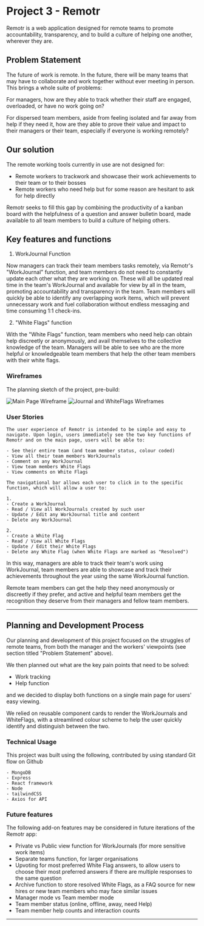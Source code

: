 # Project 3 - Remotr

Remotr is a web application designed for remote teams to promote accountability, transparency, and to build a culture of helping one another, wherever they are.

## Problem Statement

The future of work is remote. In the future, there will be many teams that may have to collaborate and work together without ever meeting in person. This brings a whole suite of problems:

For managers, how are they able to track whether their staff are engaged, overloaded, or have no work going on?

For dispersed team members, aside from feeling isolated and far away from help if they need it, how are they able to prove their value and impact to their managers or their team, especially if everyone is working remotely?

## Our solution

The remote working tools currently in use are not designed for:

- Remote workers to trackwork and showcase their work achievements to their team or to their bosses
- Remote workers who need help but for some reason are hesitant to ask for help directly

Remotr seeks to fill this gap by combining the productivity of a kanban board with the helpfulness of a question and answer bulletin board, made available to all team members to build a culture of helping others.

## Key features and functions

1. WorkJournal Function

Now managers can track their team members tasks remotely, via Remotr's "WorkJournal" function, and team members do not need to constantly update each other what they are working on. These will all be updated real time in the team's WorkJournal and available for view by all in the team, promoting accountability and transparency in the team. Team members will quickly be able to identify any overlapping work items, which will prevent unnecessary work and fuel collaboration without endless messaging and time consuming 1:1 check-ins.

2. "White Flags" function

With the "White Flags" function, team members who need help can obtain help discreetly or anonymously, and avail themselves to the collective knowledge of the team. Managers will be able to see who are the more helpful or knowledgeable team members that help the other team members with their white flags.

### Wireframes

The planning sketch of the project, pre-build:

![Main Page Wireframe](https://i.imgur.com/lGrPpZM.png)
![Journal and WhiteFlags Wireframes](https://i.imgur.com/oQ2uBes.png)

### User Stories

```
The user experience of Remotr is intended to be simple and easy to navigate. Upon login, users immediately see the two key functions of Remotr and on the main page, users will be able to:

- See their entire team (and team member status, colour coded)
- View all their team members WorkJournals
- Comment on any WorkJournal
- View team members White Flags
- View comments on White Flags

The navigational bar allows each user to click in to the specific function, which will allow a user to:

1.
- Create a WorkJournal
- Read / View all WorkJournals created by such user
- Update / Edit any WorkJournal title and content
- Delete any WorkJournal

2.
- Create a White Flag
- Read / View all White Flags
- Update / Edit their White Flags
- Delete any White Flag (when White Flags are marked as "Resolved")

```

In this way, managers are able to track their team's work using WorkJournal, team members are able to showcase and track their achievements throughout the year using the same WorkJournal function.

Remote team members can get the help they need anonymously or discreetly if they prefer, and active and helpful team members get the recognition they deserve from their managers and fellow team members.

---

## Planning and Development Process

Our planning and development of this project focused on the struggles of remote teams, from both the manager and the workers' viewpoints (see section titled "Problem Statement" above).

We then planned out what are the key pain points that need to be solved:

- Work tracking
- Help function

and we decided to display both functions on a single main page for users' easy viewing.

We relied on reusable component cards to render the WorkJournals and WhiteFlags, with a streamlined colour scheme to help the user quickly identify and distinguish between the two.

### Technical Usage

This project was built using the following, contributed by using standard Git flow on Github

```
- MongoDB
- Express
- React framework
- Node
- tailwindCSS
- Axios for API

```

### Future features

The following add-on features may be considered in future iterations of the Remotr app:

- Private vs Public view function for WorkJournals (for more sensitive work items)
- Separate teams function, for larger organisations
- Upvoting for most preferred White Flag answers, to allow users to choose their most preferred answers if there are multiple responses to the same question
- Archive function to store resolved White Flags, as a FAQ source for new hires or new team members who may face similar issues
- Manager mode vs Team member mode
- Team member status (online, offline, away, need Help)
- Team member help counts and interaction counts

---
